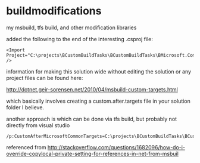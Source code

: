 buildmodifications
==================

my msbuild, tfs build, and other modification libraries

added the following to the end of the interesting .csproj file:

```
<Import Project="C:\projects\BCustomBuildTasks\BCustomBuildTasks\BMicrosoft.Common.targets" />
```

information for making this solution wide without editing the solution or any project files can be found here:

http://dotnet.geir-sorensen.net/2010/04/msbuild-custom-targets.html

which basically involves creating a custom.after.targets file in your solution folder I believe.

another approach is which can be done via tfs build, but probably not directly from visual studio

```
/p:CustomAfterMicrosoftCommonTargets=C:\projects\BCustomBuildTasks\BCustomBuildTasks\BMicrosoft.Common.targets
```
referenced from 
http://stackoverflow.com/questions/1682096/how-do-i-override-copylocal-private-setting-for-references-in-net-from-msbuil
